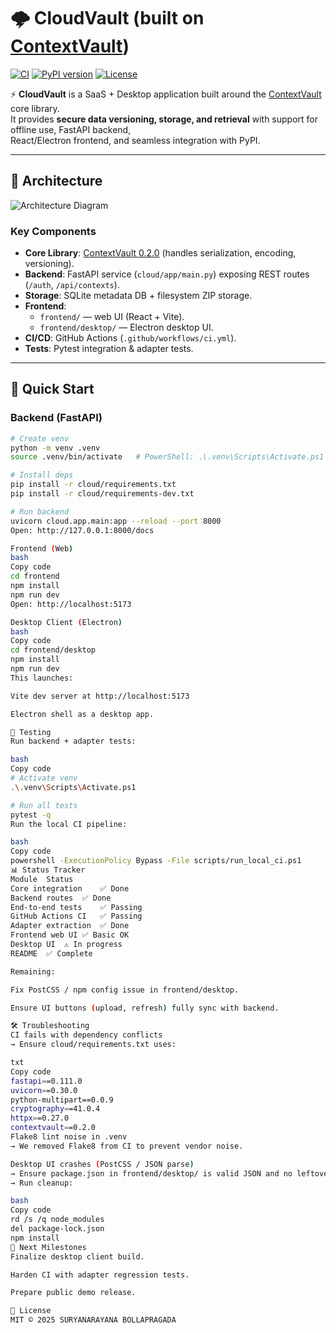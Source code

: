 # 🌩️ CloudVault (built on [ContextVault](https://pypi.org/project/contextvault/0.2.0/))

[![CI](https://github.com/<your-org>/cloudvault/actions/workflows/ci.yml/badge.svg)](https://github.com/<your-org>/cloudvault/actions/workflows/ci.yml)
[![PyPI version](https://img.shields.io/pypi/v/contextvault.svg)](https://pypi.org/project/contextvault/)
[![License](https://img.shields.io/github/license/<your-org>/cloudvault.svg)](LICENSE)

⚡ **CloudVault** is a SaaS + Desktop application built around the [ContextVault](https://pypi.org/project/contextvault/) core library.  
It provides **secure data versioning, storage, and retrieval** with support for offline use, FastAPI backend,  
React/Electron frontend, and seamless integration with PyPI.

---

## 📐 Architecture

![Architecture Diagram](cloudvault_architecture.svg)

### Key Components

- **Core Library**: [ContextVault 0.2.0](https://pypi.org/project/contextvault/) (handles serialization, encoding, versioning).
- **Backend**: FastAPI service (`cloud/app/main.py`) exposing REST routes (`/auth`, `/api/contexts`).
- **Storage**: SQLite metadata DB + filesystem ZIP storage.
- **Frontend**:
  - `frontend/` — web UI (React + Vite).
  - `frontend/desktop/` — Electron desktop UI.
- **CI/CD**: GitHub Actions (`.github/workflows/ci.yml`).
- **Tests**: Pytest integration & adapter tests.

---

## 🚀 Quick Start

### Backend (FastAPI)

```bash
# Create venv
python -m venv .venv
source .venv/bin/activate   # PowerShell: .\.venv\Scripts\Activate.ps1

# Install deps
pip install -r cloud/requirements.txt
pip install -r cloud/requirements-dev.txt

# Run backend
uvicorn cloud.app.main:app --reload --port 8000
Open: http://127.0.0.1:8000/docs

Frontend (Web)
bash
Copy code
cd frontend
npm install
npm run dev
Open: http://localhost:5173

Desktop Client (Electron)
bash
Copy code
cd frontend/desktop
npm install
npm run dev
This launches:

Vite dev server at http://localhost:5173

Electron shell as a desktop app.

🧪 Testing
Run backend + adapter tests:

bash
Copy code
# Activate venv
.\.venv\Scripts\Activate.ps1

# Run all tests
pytest -q
Run the local CI pipeline:

bash
Copy code
powershell -ExecutionPolicy Bypass -File scripts/run_local_ci.ps1
📊 Status Tracker
Module	Status
Core integration	✅ Done
Backend routes	✅ Done
End-to-end tests	✅ Passing
GitHub Actions CI	✅ Passing
Adapter extraction	✅ Done
Frontend web UI	✅ Basic OK
Desktop UI	⚠️ In progress
README	✅ Complete

Remaining:

Fix PostCSS / npm config issue in frontend/desktop.

Ensure UI buttons (upload, refresh) fully sync with backend.

🛠️ Troubleshooting
CI fails with dependency conflicts
→ Ensure cloud/requirements.txt uses:

txt
Copy code
fastapi==0.111.0
uvicorn==0.30.0
python-multipart==0.0.9
cryptography==41.0.4
httpx==0.27.0
contextvault==0.2.0
Flake8 lint noise in .venv
→ We removed Flake8 from CI to prevent vendor noise.

Desktop UI crashes (PostCSS / JSON parse)
→ Ensure package.json in frontend/desktop/ is valid JSON and no leftover corrupted files.
→ Run cleanup:

bash
Copy code
rd /s /q node_modules
del package-lock.json
npm install
📌 Next Milestones
Finalize desktop client build.

Harden CI with adapter regression tests.

Prepare public demo release.

📄 License
MIT © 2025 SURYANARAYANA BOLLAPRAGADA
```
